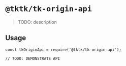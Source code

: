 # `@tktk/tk-origin-api`

> TODO: description

## Usage

```
const tkOriginApi = require('@tktk/tk-origin-api');

// TODO: DEMONSTRATE API
```
